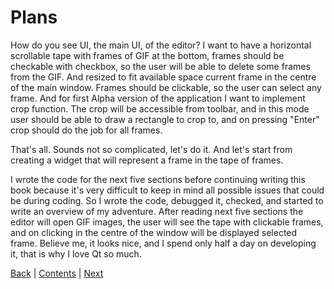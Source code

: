 # Plans

How do you see UI, the main UI, of the editor? I want to have a horizontal scrollable tape with frames
of GIF at the bottom, frames should be checkable with checkbox, so the user will be able to delete some frames
from the GIF. And resized to fit available space current frame in the centre of the main window. Frames
should be clickable, so the user can select any frame. And for first Alpha version of the application
I want to implement crop function. The crop will be accessible from toolbar, and in this mode user
should be able to draw a rectangle to crop to, and on pressing "Enter" crop should do the job for all
frames.

That's all. Sounds not so complicated, let's do it. And let's start from creating a widget
that will represent a frame in the tape of frames.

I wrote the code for the next five sections before continuing writing this book because it's
very difficult to keep in mind all possible issues that could be during coding. So I wrote
the code, debugged it, checked, and started to write an overview of my adventure. After reading
next five sections the editor will open GIF images, the user will see the tape with clickable
frames, and on clicking in the centre of the window will be displayed selected frame. Believe me, it looks
nice, and I spend only half a day on developing it, that is why I love Qt so much.

[Back](launching.md) | [Contents](../README.md) | [Next](frame.md)